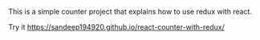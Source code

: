 This is a simple counter project that explains how to use redux with react.

Try it https://sandeep194920.github.io/react-counter-with-redux/

